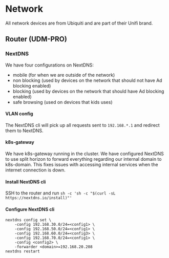 # Network

All network devices are from Ubiquiti and are part of their Unifi brand.

## Router (UDM-PRO)
### NextDNS
We have four configurations on NextDNS:
* mobile (for when we are outside of the network)
* non blocking (used by devices on the network that should not have Ad blocking enabled)
* blocking (used by devices on the network that should have Ad blocking enabled)
* safe browsing (used on devices that kids uses)

#### VLAN config
The NextDNS cli will pick up all requests sent to `192.168.*.1` and redirect them to NextDNS.

#### k8s-gateway
We have k8s-gateway running in the cluster. We have configured NextDNS to use split horizon to forward everything regarding our internal domain to k8s-domain. This fixes issues with accessing internal services when the internet connection is down.

#### Install NextDNS cli
SSH to the router and run `sh -c 'sh -c "$(curl -sL https://nextdns.io/install)"'`

#### Configure NextDNS cli

```shell
nextdns config set \
    -config 192.168.30.0/24=<config1> \
    -config 192.168.50.0/24=<config1> \
    -config 192.168.60.0/24=<config3> \
    -config 192.168.70.0/24=<config1> \
    -config <config2> \
    -forwarder <domain>=192.168.20.208
nextdns restart
```
